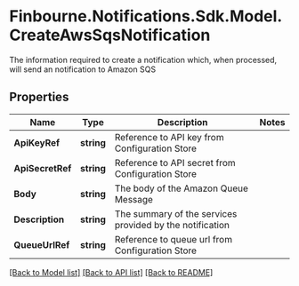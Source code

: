 # Finbourne.Notifications.Sdk.Model.CreateAwsSqsNotification
The information required to create a notification which, when processed, will send an notification to Amazon SQS

## Properties

Name | Type | Description | Notes
------------ | ------------- | ------------- | -------------
**ApiKeyRef** | **string** | Reference to API key from Configuration Store | 
**ApiSecretRef** | **string** | Reference to API secret from Configuration Store | 
**Body** | **string** | The body of the Amazon Queue Message | 
**Description** | **string** | The summary of the services provided by the notification | 
**QueueUrlRef** | **string** | Reference to queue url from Configuration Store | 

[[Back to Model list]](../README.md#documentation-for-models) [[Back to API list]](../README.md#documentation-for-api-endpoints) [[Back to README]](../README.md)


